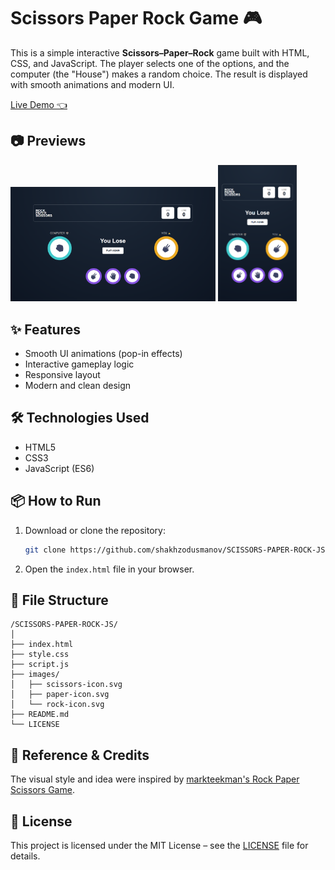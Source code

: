 # Scissors Paper Rock Game 🎮

This is a simple interactive **Scissors–Paper–Rock** game built with HTML, CSS, and JavaScript. The player selects one of the options, and the computer (the "House") makes a random choice. The result is displayed with smooth animations and modern UI.

[ Live Demo 👈](https://shakhzodusmanov.github.io/SCISSORS-PAPER-ROCK-JS/)

## 📷 Previews

<img src="./preview/preview-pc.png" alt="Desktop Preview" width="65%">
<img src="./preview/preview-mobile.png" alt="Mobile Preview" width="25%">

## ✨ Features

- Smooth UI animations (pop-in effects)
- Interactive gameplay logic
- Responsive layout
- Modern and clean design

## 🛠 Technologies Used

- HTML5
- CSS3
- JavaScript (ES6)

## 📦 How to Run

1. Download or clone the repository:
   ```bash
   git clone https://github.com/shakhzodusmanov/SCISSORS-PAPER-ROCK-JS.git
   ```

2. Open the `index.html` file in your browser.


## 📁 File Structure

```
/SCISSORS-PAPER-ROCK-JS/
│
├── index.html
├── style.css
├── script.js
├── images/
│   ├── scissors-icon.svg
│   ├── paper-icon.svg
│   └── rock-icon.svg
├── README.md
└── LICENSE
```

## 📝 Reference & Credits

The visual style and idea were inspired by [markteekman's Rock Paper Scissors Game](https://github.com/markteekman/rock-paper-scissors-game).

## 📜 License

This project is licensed under the MIT License – see the [LICENSE](./LICENSE) file for details.
